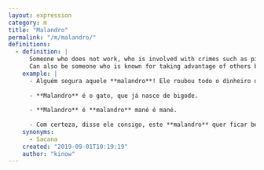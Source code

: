 ```yaml
---
layout: expression
category: m
title: "Malandro"
permalink: "/m/malandro/"
definitions:
  - definition: |
      Someone who does not work, who is involved with crimes such as pickpocketing, drug selling, illegal gambling.
      Can also be someone who is known for taking advantage of others by tricking them.
    example: |
      - Alguém segura aquele **malandro**! Ele roubou todo o dinheiro da caixa-registradora!
      
      - **Malandro** é o gato, que já nasce de bigode.
      
      - **Malandro** é **malandro** mané é mané.
      
      - Com certeza, disse ele consigo, este **malandro** quer ficar bem com os dous ... (from [Triste fim de Policarpo Quaresma](https://en.wikipedia.org/wiki/Triste_Fim_de_Policarpo_Quaresma))
    synonyms:
      - Sacana
    created: "2019-09-01T10:19:19"
    author: "kinow"
---
```

